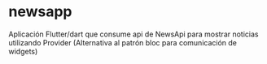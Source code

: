 # newsapp
Aplicación Flutter/dart que consume api de NewsApi para mostrar noticias utilizando Provider (Alternativa al patrón bloc para comunicación de widgets)
